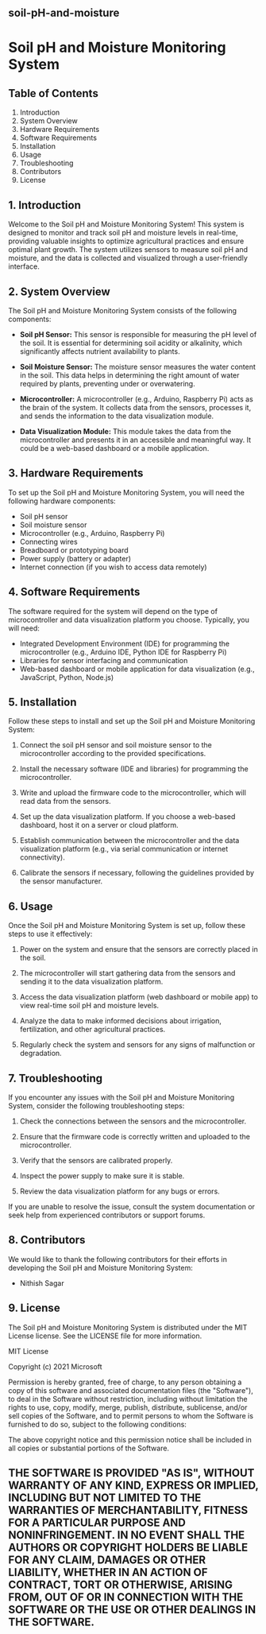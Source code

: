 ## soil-pH-and-moisture

# Soil pH and Moisture Monitoring System

## Table of Contents
1. Introduction
2. System Overview
3. Hardware Requirements
4. Software Requirements
5. Installation
6. Usage
7. Troubleshooting
8. Contributors
9. License

## 1. Introduction
Welcome to the Soil pH and Moisture Monitoring System! This system is designed to monitor and track soil pH and moisture levels in real-time, providing valuable insights to optimize agricultural practices and ensure optimal plant growth. The system utilizes sensors to measure soil pH and moisture, and the data is collected and visualized through a user-friendly interface.

## 2. System Overview
The Soil pH and Moisture Monitoring System consists of the following components:

- **Soil pH Sensor:** This sensor is responsible for measuring the pH level of the soil. It is essential for determining soil acidity or alkalinity, which significantly affects nutrient availability to plants.

- **Soil Moisture Sensor:** The moisture sensor measures the water content in the soil. This data helps in determining the right amount of water required by plants, preventing under or overwatering.

- **Microcontroller:** A microcontroller (e.g., Arduino, Raspberry Pi) acts as the brain of the system. It collects data from the sensors, processes it, and sends the information to the data visualization module.

- **Data Visualization Module:** This module takes the data from the microcontroller and presents it in an accessible and meaningful way. It could be a web-based dashboard or a mobile application.

## 3. Hardware Requirements
To set up the Soil pH and Moisture Monitoring System, you will need the following hardware components:

- Soil pH sensor
- Soil moisture sensor
- Microcontroller (e.g., Arduino, Raspberry Pi)
- Connecting wires
- Breadboard or prototyping board
- Power supply (battery or adapter)
- Internet connection (if you wish to access data remotely)

## 4. Software Requirements
The software required for the system will depend on the type of microcontroller and data visualization platform you choose. Typically, you will need:

- Integrated Development Environment (IDE) for programming the microcontroller (e.g., Arduino IDE, Python IDE for Raspberry Pi)
- Libraries for sensor interfacing and communication
- Web-based dashboard or mobile application for data visualization (e.g., JavaScript, Python, Node.js)

## 5. Installation
Follow these steps to install and set up the Soil pH and Moisture Monitoring System:

1. Connect the soil pH sensor and soil moisture sensor to the microcontroller according to the provided specifications.

2. Install the necessary software (IDE and libraries) for programming the microcontroller.

3. Write and upload the firmware code to the microcontroller, which will read data from the sensors.

4. Set up the data visualization platform. If you choose a web-based dashboard, host it on a server or cloud platform.

5. Establish communication between the microcontroller and the data visualization platform (e.g., via serial communication or internet connectivity).

6. Calibrate the sensors if necessary, following the guidelines provided by the sensor manufacturer.

## 6. Usage
Once the Soil pH and Moisture Monitoring System is set up, follow these steps to use it effectively:

1. Power on the system and ensure that the sensors are correctly placed in the soil.

2. The microcontroller will start gathering data from the sensors and sending it to the data visualization platform.

3. Access the data visualization platform (web dashboard or mobile app) to view real-time soil pH and moisture levels.

4. Analyze the data to make informed decisions about irrigation, fertilization, and other agricultural practices.

5. Regularly check the system and sensors for any signs of malfunction or degradation.

## 7. Troubleshooting
If you encounter any issues with the Soil pH and Moisture Monitoring System, consider the following troubleshooting steps:

1. Check the connections between the sensors and the microcontroller.

2. Ensure that the firmware code is correctly written and uploaded to the microcontroller.

3. Verify that the sensors are calibrated properly.

4. Inspect the power supply to make sure it is stable.

5. Review the data visualization platform for any bugs or errors.

If you are unable to resolve the issue, consult the system documentation or seek help from experienced contributors or support forums.

## 8. Contributors
We would like to thank the following contributors for their efforts in developing the Soil pH and Moisture Monitoring System:

- Nithish Sagar

## 9. License
The Soil pH and Moisture Monitoring System is distributed under the MIT License license. See the LICENSE file for more information.

MIT License

Copyright (c) 2021 Microsoft

Permission is hereby granted, free of charge, to any person obtaining a copy
of this software and associated documentation files (the "Software"), to deal
in the Software without restriction, including without limitation the rights
to use, copy, modify, merge, publish, distribute, sublicense, and/or sell
copies of the Software, and to permit persons to whom the Software is
furnished to do so, subject to the following conditions:

The above copyright notice and this permission notice shall be included in all
copies or substantial portions of the Software.

THE SOFTWARE IS PROVIDED "AS IS", WITHOUT WARRANTY OF ANY KIND, EXPRESS OR
IMPLIED, INCLUDING BUT NOT LIMITED TO THE WARRANTIES OF MERCHANTABILITY,
FITNESS FOR A PARTICULAR PURPOSE AND NONINFRINGEMENT. IN NO EVENT SHALL THE
AUTHORS OR COPYRIGHT HOLDERS BE LIABLE FOR ANY CLAIM, DAMAGES OR OTHER
LIABILITY, WHETHER IN AN ACTION OF CONTRACT, TORT OR OTHERWISE, ARISING FROM,
OUT OF OR IN CONNECTION WITH THE SOFTWARE OR THE USE OR OTHER DEALINGS IN THE
SOFTWARE.
---
